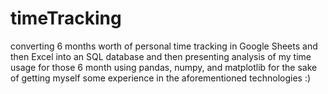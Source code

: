 # timeTracking
converting 6 months worth of personal time tracking in Google Sheets and then Excel into an SQL database and then presenting analysis of my time usage for those 6 month using pandas, numpy, and matplotlib for the sake of getting myself some experience in the aforementioned technologies :)
